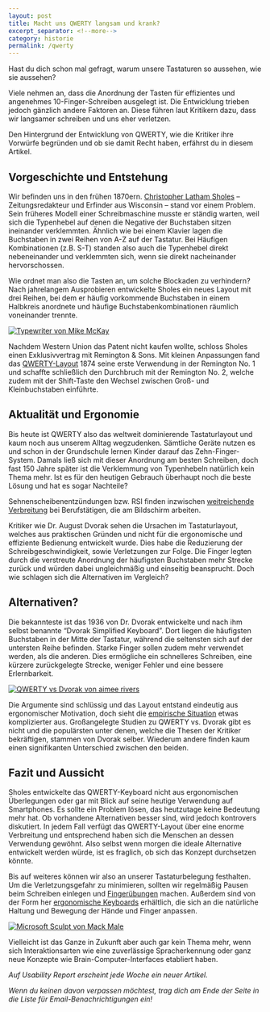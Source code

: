 ```yaml
---
layout: post
title: Macht uns QWERTY langsam und krank?
excerpt_separator: <!--more-->
category: historie
permalink: /qwerty
---
```


Hast du dich schon mal gefragt, warum unsere Tastaturen so aussehen, wie sie aussehen?

Viele nehmen an, dass die Anordnung der Tasten für effizientes und angenehmes 10-Finger-Schreiben ausgelegt ist. Die Entwicklung trieben jedoch gänzlich andere Faktoren an. Diese führen laut Kritikern dazu, dass wir langsamer schreiben und uns eher verletzen.

Den Hintergrund der Entwicklung von QWERTY, wie die Kritiker ihre Vorwürfe begründen und ob sie damit Recht haben, erfährst du in diesem Artikel.
<!--more-->

## Vorgeschichte und Entstehung
Wir befinden uns in den frühen 1870ern. [Christopher Latham Sholes](https://www.youtube.com/watch?v=OI1F_c8MPVc) – Zeitungsredakteur und Erfinder aus Wisconsin – stand vor einem Problem. Sein früheres Modell einer Schreibmaschine musste er ständig warten, weil sich die Typenhebel auf denen die Negative der Buchstaben sitzen ineinander verklemmten. Ähnlich wie bei einem Klavier lagen die Buchstaben in zwei Reihen von A-Z auf der Tastatur. Bei Häufigen Kombinationen (z.B. S-T) standen also auch die Typenhebel direkt nebeneinander und verklemmten sich, wenn sie direkt nacheinander hervorschossen.

Wie ordnet man also die Tasten an, um solche Blockaden zu verhindern? Nach jahrelangem Ausprobieren entwickelte Sholes ein neues Layout mit drei Reihen, bei dem er häufig vorkommende Buchstaben in einem Halbkreis anordnete und häufige Buchstabenkombinationen räumlich voneinander trennte.

[![Typewriter von Mike McKay](https://68.media.tumblr.com/713359704e8d943112963d3164659d0f/tumblr_inline_oolnun00DD1tupr4e_540.jpg)](https://www.flickr.com/photos/mikeymckay/)

Nachdem Western Union das Patent nicht kaufen wollte, schloss Sholes einen Exklusivvertrag mit Remington &amp; Sons. Mit kleinen Anpassungen fand das [QWERTY-Layout](https://en.wikipedia.org/wiki/QWERTY#History) 1874 seine erste Verwendung in der Remington No. 1 und schaffte schließlich den Durchbruch mit der Remington No. 2, welche zudem mit der Shift-Taste den Wechsel zwischen Groß- und Kleinbuchstaben einführte.

## Aktualität und Ergonomie
Bis heute ist QWERTY also das weltweit dominierende Tastaturlayout und kaum noch aus unserem Alltag wegzudenken. Sämtliche Geräte nutzen es und schon in der Grundschule lernen Kinder darauf das Zehn-Finger-System. Damals ließ sich mit dieser Anordnung am besten Schreiben, doch fast 150 Jahre später ist die Verklemmung von Typenhebeln natürlich kein Thema mehr. Ist es für den heutigen Gebrauch überhaupt noch die beste Lösung und hat es sogar Nachteile?

Sehnenscheibenentzündungen bzw. RSI finden inzwischen [weitreichende Verbreitung](http://www.itk-igmetall.de/arbeit-und-beruf.html?nid=73&amp;q=) bei Berufstätigen, die am Bildschirm arbeiten.

Kritiker wie Dr. August Dvorak sehen die Ursachen im Tastaturlayout, welches aus praktischen Gründen und nicht für die ergonomische und effiziente Bedienung entwickelt wurde. Dies habe die Reduzierung der Schreibgeschwindigkeit, sowie Verletzungen zur Folge. Die Finger legten durch die verstreute Anordnung der häufigsten Buchstaben mehr Strecke zurück und würden dabei ungleichmäßig und einseitig beansprucht. Doch wie schlagen sich die Alternativen im Vergleich?

## Alternativen?
Die bekannteste ist das 1936 von Dr. Dvorak entwickelte und nach ihm selbst benannte “Dvorak Simplified Keyboard”. Dort liegen die häufigsten Buchstaben in der Mitte der Tastatur, während die seltensten sich auf der untersten Reihe befinden. Starke Finger sollen zudem mehr verwendet werden, als die anderen. Dies ermögliche ein schnelleres Schreiben, eine kürzere zurückgelegte Strecke, weniger Fehler und eine bessere Erlernbarkeit.

[![QWERTY vs Dvorak von aimee rivers](https://68.media.tumblr.com/7ed882caf8e396c4bf090b5b81932156/tumblr_inline_oolo4feFa91tupr4e_540.png)](https://www.flickr.com/photos/sermoa/)

Die Argumente sind schlüssig und das Layout entstand eindeutig aus ergonomischer Motivation, doch sieht die [empirische Situation](https://en.wikipedia.org/wiki/Dvorak_Simplified_Keyboard#Controversies_and_criticism) etwas komplizierter aus. Großangelegte Studien zu QWERTY vs. Dvorak gibt es nicht und die populärsten unter denen, welche die Thesen der Kritiker bekräftigen, stammen von Dvorak selber. Wiederum andere finden kaum einen signifikanten Unterschied zwischen den beiden.

## Fazit und Aussicht
Sholes entwickelte das QWERTY-Keyboard nicht aus ergonomischen Überlegungen oder gar mit Blick auf seine heutige Verwendung auf Smartphones. Es sollte ein Problem lösen, das heutzutage keine Bedeutung mehr hat. Ob vorhandene Alternativen besser sind, wird jedoch kontrovers diskutiert. In jedem Fall verfügt das QWERTY-Layout über eine enorme Verbreitung und entsprechend haben sich die Menschen an dessen Verwendung gewöhnt. Also selbst wenn morgen die ideale Alternative entwickelt werden würde, ist es fraglich, ob sich das Konzept durchsetzen könnte.

Bis auf weiteres können wir also an unserer Tastaturbelegung festhalten. Um die Verletzungsgefahr zu minimieren, sollten wir regelmäßig Pausen beim Schreiben einlegen und [Fingerübungen](http://www.repetitive-strain-injury.de/dehnuebungen.php) machen. Außerdem sind von der Form her [ergonomische Keyboards](https://www.amazon.de/s/ref=nb_sb_noss_2?__mk_de_DE=%C3%85M%C3%85%C5%BD%C3%95%C3%91&amp;url=search-alias%3Daps&amp;field-keywords=ergonomisches+keyboard) erhältlich, die sich an die natürliche Haltung und Bewegung der Hände und Finger anpassen.

[![Microsoft Sculpt von Mack Male](https://68.media.tumblr.com/be231368302791e431e9b5d019214107/tumblr_inline_oolpchN6B31tupr4e_540.jpg)](https://www.flickr.com/photos/mastermaq/)

Vielleicht ist das Ganze in Zukunft aber auch gar kein Thema mehr, wenn sich Interaktionsarten wie eine zuverlässige Spracherkennung oder ganz neue Konzepte wie Brain-Computer-Interfaces etabliert haben.

_Auf Usability Report erscheint jede Woche ein neuer Artikel._

_Wenn du keinen davon verpassen möchtest, trag dich am Ende der Seite in die Liste für Email-Benachrichtigungen ein!_
